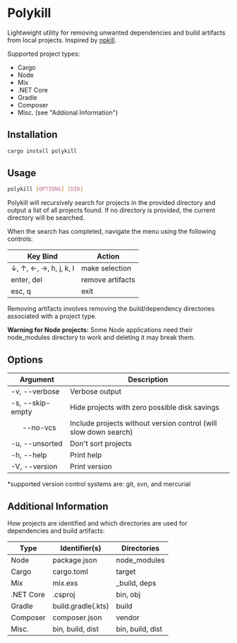 # Polykill

Lightweight utility for removing unwanted dependencies and build artifacts from local projects. Inspired by [npkill](https://www.npmjs.com/package/npkill).

Supported project types:
- Cargo
- Node
- Mix
- .NET Core
- Gradle
- Composer
- Misc. (see "Addional Information")

## Installation

```sh
cargo install polykill
```

## Usage

```sh
polykill [OPTIONS] [DIR]
```

Polykill will recursively search for projects in the provided directory and output a list of all projects found. If no directory is provided, the current directory will be searched.

When the search has completed, navigate the menu using the following controls:

| Key Bind | Action           |
| -------- | ---------------- |
| ↓, ↑, ←, →, h, j, k, l | make selection        |
| enter, del    | remove artifacts |
| esc, q   | exit             |

Removing artifacts involves removing the build/dependency directories associated with a project type.

**Warning for Node projects:** Some Node applications need their node_modules directory to work and deleting it may break them.

## Options

| Argument         | Description                                   |
| ---------------- | --------------------------------------------- |
| -v, --verbose    | Verbose output                                |
| -s, --skip-empty | Hide projects with zero possible disk savings |
| &nbsp;&nbsp;&nbsp;&nbsp;&nbsp;&nbsp;--no-vcs     | Include projects without version control (will slow down search) |
| -u, --unsorted   | Don't sort projects                           |
| -h, --help       | Print help                                    |
| -V, --version    | Print version                                 |

*supported version control systems are: git, svn, and mercurial

## Additional Information

How projects are identified and which directories are used for dependencies and build artifacts:

| Type      | Identifier(s)      | Directories      |
| --------- | ------------------ | ---------------- |
| Node      | package.json       | node_modules     |
| Cargo     | cargo.toml         | target           |
| Mix       | mix.exs            | _build, deps     |
| .NET Core | .csproj            | bin, obj         |
| Gradle    | build.gradle(.kts) | build            |
| Composer  | composer.json      | vendor           |
| Misc.     | bin, build, dist   | bin, build, dist |
